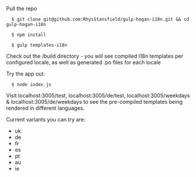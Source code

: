 Pull the repo

```
  $ git clone git@github.com:RhysStansfield/gulp-hogan-i18n.git && cd gulp-hogan-i18n
```

```
  $ npm install
```

```
  $ gulp templates-i18n
```

Check out the /build directory - you will see compiled i18n templates per configured locale, as well as generated .po files for each locale

Try the app out:

```
  $ node index.js
```

Visit localhost:3005/test, localhost:3005/de/test, localhost:3005/weekdays & localhost:3005/de/weekdays to see the pre-compiled templates being rendered in different languages.

Current variants you can try are:

* uk
* de
* fr
* es
* pt
* au
* ie
